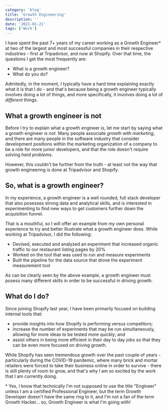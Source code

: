 ```yaml
---
category: 'blog'
title: 'Growth Engineering'
description: ''
date: '2021-01-21'
tags: ['Work']
---
```

I have spent the past 7+ years of my career working as a Growth Engineer* at two of the largest and most successful companies in their respective industries - first at Tripadvisor, and now at Shopify. Over that time, the questions I get the most frequently are:

-  What is a growth engineer?
-  What do you do?

Admitedly, in the moment, I typically have a hard time explaining exactly what it is that I do - and that's because being a growth engineer typically involves doing a lot of things, and more specifically, it involves doing a lot of *different* things.

## What a growth engineer is not

Before I try to explain what a growth engineer *is*, let me start by saying what a growth engineer *is not*. Many people associate *growth* with *marketing*, and there are many people in the software industry that consider development positions within the marketing organization of a company to be a role for more junior developers, and that the role doesn't require solving *hard problems*.

However, this couldn't be further from the truth - at least not the way that growth engineering is done at Tripadvisor and Shopify.

## So, what is a growth engineer?

In my experience, a growth engineer is a well rounded, full stack developer that also posesses strong data and analytical skills, and is interested in experimenting to find new ways to get customers further down the acquisition funnel.

That is a mouthful, so I will offer an example from my own personal experience to try and better illustrate what a growth engineer does. While working at Tripadvisor, I did the following:

- Devised, executed and analyzed an experiment that increased organic traffic to our restaurant listing pages by 20%
- Worked on the tool that was used to run and measure experiments
- Built the pipeline for the data source that drove the experiment measurement tool

As can be clearly seen by the above example, a growth engineer must posess many different skills in order to be successful in driving growth.

## What do I do?

Since joining Shopify last year, I have been primarily focused on building internal tools that:

- provide insights into how Shopify is performing versus competitors;
- increase the number of experiments that may be run simultaneously, allowing for more ideas to be tested more quickly; and 
- assist others in being more efficient in their day to day jobs so that they can be even more focused on driving growth.

While Shopify has seen tremendous growth over the past couple of years - particularly during the COVID-19 pandemic, where many brick and mortar retailers were forced to take their business online in order to survive - there is still plenty of room to grow, and that's why I am so excited by the work that I am currently doing.

<div class="text-xs text-gray-400">
* Yes, I know that technically I'm not supposed to use the title "Engineer" unless I am a certified Professional Engineer, but the term Growth Developer doesn't have the same ring to it, and I'm not a fan of the term Growth Hacker... so, Growth Engineer is what I'm going with!
</div>

